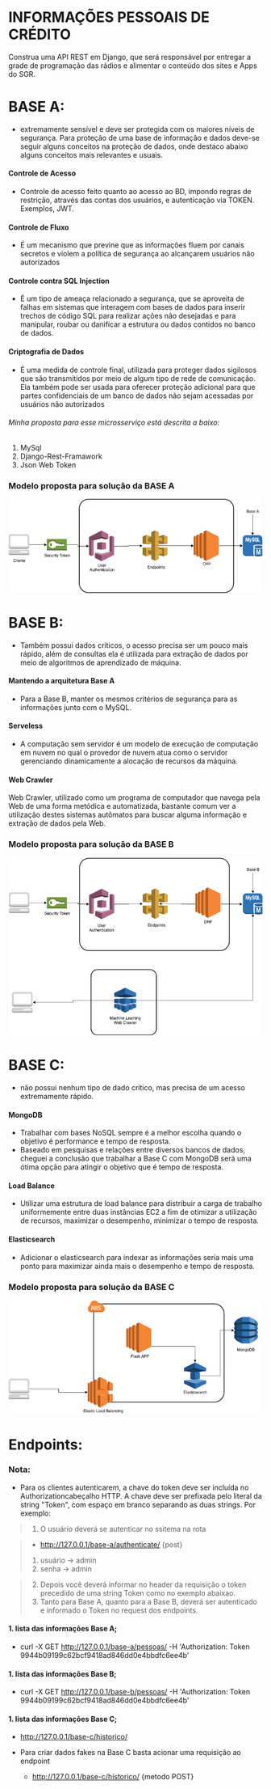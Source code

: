 # INFORMAÇÕES PESSOAIS DE CRÉDITO

Construa uma API REST em Django, que será responsável por entregar a grade de programação das rádios e alimentar o conteúdo dos sites e Apps do SGR.

# BASE A:
 - extremamente sensível e deve ser protegida com os maiores níveis de segurança.
Para proteção de uma base de informação e dados deve-se seguir alguns conceitos na proteção de dados, onde destaco abaixo alguns conceitos mais relevantes e usuais.

#### Controle de Acesso
- Controle de acesso feito quanto ao acesso ao BD, impondo regras de restrição, através das contas dos usuários, e autenticação via TOKEN. Exemplos, JWT.

#### Controle de Fluxo
- É um mecanismo que previne que as informações fluem por canais secretos e violem a política de segurança ao alcançarem usuários não autorizados


#### Controle contra SQL Injection
- É um tipo de ameaça relacionado a segurança, que se aproveita de falhas em sistemas que interagem com bases de dados para inserir trechos de código SQL para realizar ações não desejadas e  para manipular, roubar ou danificar a estrutura ou dados contidos no banco de dados.

#### Criptografia de Dados
- É uma medida de controle final, utilizada para proteger dados sigilosos que são transmitidos por meio de algum tipo de rede de comunicação. Ela também pode ser usada para oferecer proteção adicional para que partes confidenciais de um banco de dados não sejam acessadas por usuários não autorizados

###### Minha proposta para esse microsserviço está descrita a baixo:

1. MySql
2. Django-Rest-Framawork
3. Json Web Token

### Modelo proposta para solução da BASE A

![BASE A](https://github.com/asafepy/desafio-api-bureau/blob/develop/files/base-a.png)


# BASE B:
 - Também possui dados críticos, o acesso precisa ser um pouco mais rápido, além de consultas ela é utilizada para extração de dados por meio de algoritmos de aprendizado de máquina.

#### Mantendo a arquitetura Base A

- Para a Base B, manter os mesmos critérios de segurança para as informações junto com o MySQL.

#### Serveless
- A computação sem servidor é um modelo de execução de computação em nuvem no qual o provedor de nuvem atua como o servidor gerenciando dinamicamente a alocação de recursos da máquina. 

#### Web Crawler
Web Crawler, utilizado como um programa de computador que navega pela Web de uma forma metódica e automatizada, bastante comum ver a utilização destes sistemas autômatos para buscar alguma informação e extração de dados pela Web. 

### Modelo proposta para solução da BASE B

![BASE B](https://github.com/asafepy/desafio-api-bureau/blob/develop/files/base-b.png)




# BASE C:
 - não possui nenhum tipo de dado crítico, mas precisa de um acesso extremamente rápido.


#### MongoDB
- Trabalhar com bases NoSQL sempre é a melhor escolha quando o objetivo é performance e tempo de resposta.
- Baseado em pesquisas e relações entre diversos bancos de dados, cheguei a conclusão que trabalhar a Base C com MongoDB será uma ótima opção para atingir o objetivo que é tempo de resposta.


#### Load Balance
- Utilizar uma estrutura de load balance para distribuir a carga de trabalho uniformemente entre duas instâncias EC2 a fim de otimizar a utilização de recursos, maximizar o desempenho, minimizar o tempo de resposta.


#### Elasticsearch
- Adicionar o elasticsearch para indexar as informações sería mais uma ponto para maximizar ainda mais o desempenho e tempo de resposta.


### Modelo proposta para solução da BASE C

![BASE B](https://github.com/asafepy/desafio-api-bureau/blob/develop/files/base-c.png)




# Endpoints:

### Nota:
 - Para os clientes autenticarem, a chave do token deve ser incluída no Authorizationcabeçalho HTTP. A chave deve ser prefixada pelo literal da string "Token", com espaço em branco separando as duas strings. Por exemplo:

> 1. O usuário deverá se autenticar no ssitema na rota

> * http://127.0.0.1/base-a/authenticate/ {post}
> 1. usuário -> admin
> 2. senha -> admin

> 2. Depois você deverá informar no header da requisição o token precedido de uma string Token como no exemplo abaixao.
> 3. Tanto para Base A, quanto para a Base B, deverá ser autenticado e informado o Token no request dos endpoints.

#### 1. lista das informações Base A;  
	
  - curl -X GET http://127.0.0.1/base-a/pessoas/ -H 'Authorization: Token 9944b09199c62bcf9418ad846dd0e4bbdfc6ee4b'


#### 1. lista das informações Base B;  

 - curl -X GET http://127.0.0.1/base-b/pessoas/ -H 'Authorization: Token 9944b09199c62bcf9418ad846dd0e4bbdfc6ee4b'


#### 1. lista das informações Base C;  
	
  - http://127.0.0.1/base-c/historico/

* Para criar dados fakes na Base C basta acionar uma requisição ao endpoint 

  - http://127.0.0.1/base-c/historico/ {metodo POST}
